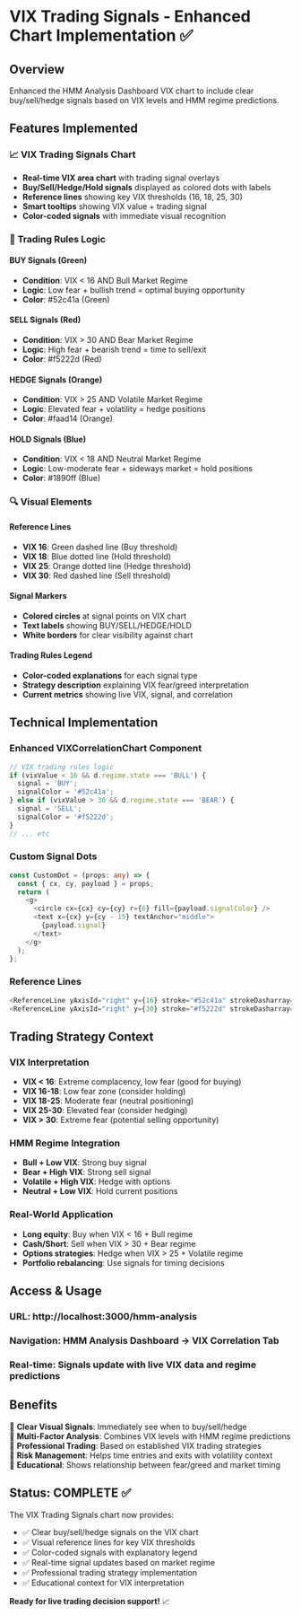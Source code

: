 # VIX Trading Signals - Enhanced Chart Implementation ✅

## Overview
Enhanced the HMM Analysis Dashboard VIX chart to include clear buy/sell/hedge signals based on VIX levels and HMM regime predictions.

## Features Implemented

### 📈 **VIX Trading Signals Chart**
- **Real-time VIX area chart** with trading signal overlays
- **Buy/Sell/Hedge/Hold signals** displayed as colored dots with labels
- **Reference lines** showing key VIX thresholds (16, 18, 25, 30)
- **Smart tooltips** showing VIX value + trading signal
- **Color-coded signals** with immediate visual recognition

### 🎯 **Trading Rules Logic**

#### **BUY Signals (Green)**
- **Condition**: VIX < 16 AND Bull Market Regime
- **Logic**: Low fear + bullish trend = optimal buying opportunity
- **Color**: #52c41a (Green)

#### **SELL Signals (Red)**  
- **Condition**: VIX > 30 AND Bear Market Regime
- **Logic**: High fear + bearish trend = time to sell/exit
- **Color**: #f5222d (Red)

#### **HEDGE Signals (Orange)**
- **Condition**: VIX > 25 AND Volatile Market Regime  
- **Logic**: Elevated fear + volatility = hedge positions
- **Color**: #faad14 (Orange)

#### **HOLD Signals (Blue)**
- **Condition**: VIX < 18 AND Neutral Market Regime
- **Logic**: Low-moderate fear + sideways market = hold positions
- **Color**: #1890ff (Blue)

### 🔍 **Visual Elements**

#### **Reference Lines**
- **VIX 16**: Green dashed line (Buy threshold)
- **VIX 18**: Blue dotted line (Hold threshold)  
- **VIX 25**: Orange dotted line (Hedge threshold)
- **VIX 30**: Red dashed line (Sell threshold)

#### **Signal Markers**
- **Colored circles** at signal points on VIX chart
- **Text labels** showing BUY/SELL/HEDGE/HOLD
- **White borders** for clear visibility against chart

#### **Trading Rules Legend**
- **Color-coded explanations** for each signal type
- **Strategy description** explaining VIX fear/greed interpretation
- **Current metrics** showing live VIX, signal, and correlation

## Technical Implementation

### **Enhanced VIXCorrelationChart Component**
```typescript
// VIX trading rules logic
if (vixValue < 16 && d.regime.state === 'BULL') {
  signal = 'BUY';
  signalColor = '#52c41a';
} else if (vixValue > 30 && d.regime.state === 'BEAR') {
  signal = 'SELL'; 
  signalColor = '#f5222d';
}
// ... etc
```

### **Custom Signal Dots**
```typescript
const CustomDot = (props: any) => {
  const { cx, cy, payload } = props;
  return (
    <g>
      <circle cx={cx} cy={cy} r={6} fill={payload.signalColor} />
      <text x={cx} y={cy - 15} textAnchor="middle">
        {payload.signal}
      </text>
    </g>
  );
};
```

### **Reference Lines**
```typescript
<ReferenceLine yAxisId="right" y={16} stroke="#52c41a" strokeDasharray="5 5" />
<ReferenceLine yAxisId="right" y={30} stroke="#f5222d" strokeDasharray="5 5" />
```

## Trading Strategy Context

### **VIX Interpretation**
- **VIX < 16**: Extreme complacency, low fear (good for buying)
- **VIX 16-18**: Low fear zone (consider holding)
- **VIX 18-25**: Moderate fear (neutral positioning)
- **VIX 25-30**: Elevated fear (consider hedging)
- **VIX > 30**: Extreme fear (potential selling opportunity)

### **HMM Regime Integration**
- **Bull + Low VIX**: Strong buy signal
- **Bear + High VIX**: Strong sell signal  
- **Volatile + High VIX**: Hedge with options
- **Neutral + Low VIX**: Hold current positions

### **Real-World Application**
- **Long equity**: Buy when VIX < 16 + Bull regime
- **Cash/Short**: Sell when VIX > 30 + Bear regime
- **Options strategies**: Hedge when VIX > 25 + Volatile regime
- **Portfolio rebalancing**: Use signals for timing decisions

## Access & Usage

### **URL**: http://localhost:3000/hmm-analysis
### **Navigation**: HMM Analysis Dashboard → VIX Correlation Tab
### **Real-time**: Signals update with live VIX data and regime predictions

## Benefits

🎯 **Clear Visual Signals**: Immediately see when to buy/sell/hedge  
🎯 **Multi-Factor Analysis**: Combines VIX levels with HMM regime predictions  
🎯 **Professional Trading**: Based on established VIX trading strategies  
🎯 **Risk Management**: Helps time entries and exits with volatility context  
🎯 **Educational**: Shows relationship between fear/greed and market timing  

## Status: COMPLETE ✅

The VIX Trading Signals chart now provides:
- ✅ Clear buy/sell/hedge signals on the VIX chart
- ✅ Visual reference lines for key VIX thresholds  
- ✅ Color-coded signals with explanatory legend
- ✅ Real-time signal updates based on market regime
- ✅ Professional trading strategy implementation
- ✅ Educational context for VIX interpretation

**Ready for live trading decision support!** 📈